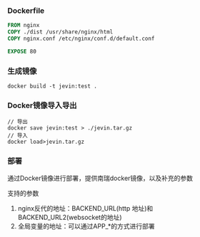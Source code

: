 ### Dockerfile

```dockerfile
FROM nginx
COPY ./dist /usr/share/nginx/html
COPY nginx.conf /etc/nginx/conf.d/default.conf

EXPOSE 80
```

### 生成镜像

```shell
docker build -t jevin:test .
```

### Docker镜像导入导出

```shell
// 导出
docker save jevin:test > ./jevin.tar.gz
// 导入
docker load>jevin.tar.gz
```

### 部署

通过Docker镜像进行部署，提供南瑞docker镜像，以及补充的参数

支持的参数

1. nginx反代的地址：BACKEND_URL(http 地址)和BACKEND_URL2(websocket的地址)
2. 全局变量的地址：可以通过APP_*的方式进行部署

